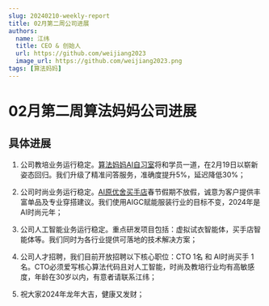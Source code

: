 ```yaml
---
slug: 20240210-weekly-report
title: 02月第二周公司进展
authors:
  name: 江纬
  title: CEO & 创始人
  url: https://github.com/weijiang2023
  image_url: https://github.com/weijiang2023.png
tags: [算法妈妈]
---
```


# 02月第二周算法妈妈公司进展
## 具体进展

1. 公司教培业务运行稳定。[算法妈妈AI自习室](https://www.Suanfamama.com/docs/space.for.education)将和学员一道，在2月19日以崭新姿态回归。我们升级了精准问答服务，准确度提升5%，延迟降低30%；

2. 公司时尚业务运行稳定。[AI原优舍买手店](https://www.Suanfamama.com/docs/space.for.fashion)春节假期不放假，诚意为客户提供丰富单品及专业穿搭建议。我们使用AIGC赋能服装行业的目标不变，2024年是AI时尚元年；

3. 公司人工智能业务运行稳定。重点研发项目包括：虚拟试衣智能体，买手店智能体等。我们同时为各行业提供可落地的技术解决方案；

4. 公司人才招聘，我们目前开放招聘以下核心职位：CTO 1名 和 AI时尚买手 1名。CTO必须爱写核心算法代码且对人工智能，时尚及教培行业均有高敏感度，年龄在30岁以内，有意者请联系江纬；

5. 祝大家2024年龙年大吉，健康又发财；